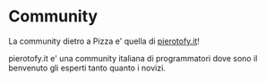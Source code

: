 # Community

La community dietro a Pizza e' quella di [pierotofy.it](http://pierotofy.it)!

pierotofy.it e' una community italiana di programmatori dove sono il benvenuto gli esperti tanto quanto i novizi.

